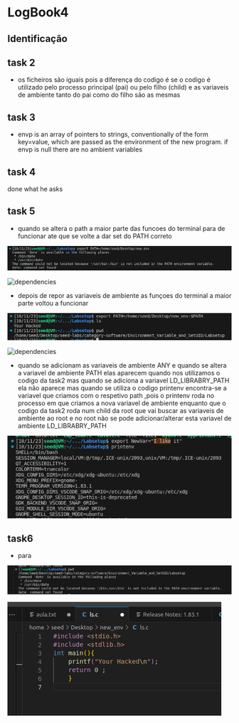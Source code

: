 # LogBook4

## Identificação

## task 2
- os ficheiros são iguais
    pois a diferença do codigo é se o codigo é utilizado pelo processo principal (pai)
    ou pelo filho (child) e as variaveis de ambiente tanto do pai como do filho são as mesmas

## task 3
- envp is an array of pointers to strings, conventionally of the
       form key=value, which are passed as the environment of the new
       program.
       if envp is null there are no ambient variables
## task 4

 done what he asks

## task 5 


-  quando se altera o path a maior parte das funcoes do terminal para de funcionar ate que se volte a dar set do PATH correto

![dependencies](/Images/print1.png)




![dependencies](/Images/Captura_de_ecrã_2023-10-11_232303.png)

- depois de repor as variaveis de ambiente as funçoes do terminal 
a maior parte voltou a funcionar

![dependencies](/Images/print5.png)

![dependencies](/Images/Captura_de_ecrã_2023-10-11_232522.png)

-   quando se adicionam as variaveis de ambiente ANY e quando se altera a variavel de ambiente PATH elas aparecem quando nos utilizamos o codigo da task2 mas quando se adiciona a variavel LD_LIBRABRY_PATH ela não aparece mas quando se utiliza o codigo printenv encontra-se a variavel que criamos com o respetivo path ,pois o printenv roda no processo em que criamos a nova variavel de ambiente enquanto que o codigo da task2 roda num child da root que vai buscar as variaveis de ambiente ao root e no root não se pode adicionar/alterar esta variavel de ambiente LD_LIBRABRY_PATH

![dependencies](/Images/print3.png)


## task6

- para 


![dependencies](/Images/print2.png)

![dependencies](/Images/print4.png)

